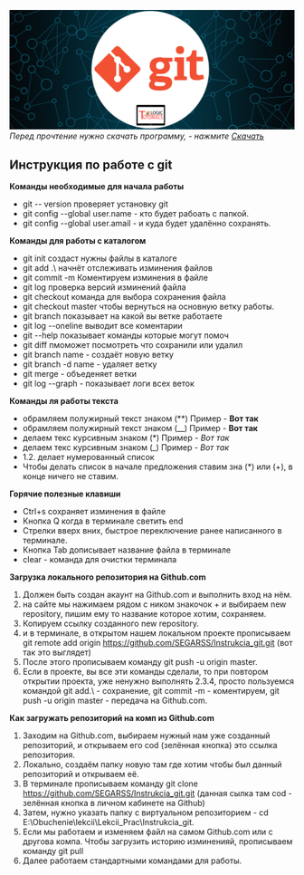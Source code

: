 ![Картинка git](git.jpg)
*Перед прочтение нужно скачать программу, - нажмите [Скачать](https://git-scm.com/download/win)*

## Инструкция по работе с git

**Команды необходимые для начала работы**
* git -- version проверяет установку git
* git config --global user.name - кто будет рабоать с папкой.
* git config --global user.amail - и куда будет удалённо сохранять.

**Команды для работы с каталогом**
* git init создаст нужны файлы в каталоге
* git add .\ начнёт отслеживать изминения файлов
* git commit -m Коментируем изминения в файле
* git log проверка версий изминений файла
* git checkout команда для выбора сохранения файла
* git checkout master чтобы вернуться на основную ветку работы.
* git branch показывает на какой вы ветке работаете
* git log --oneline выводит все коментарии
* git --help показывает команды которые могут помоч
* git diff пмоможет посмотреть что сохранили или удалил
* git branch name - создаёт новую ветку
* git branch -d name - удаляет ветку
* git merge - объеденяет ветки
* git log --graph - показывает логи всех веток

**Команды ля работы текста**
* обрамляем полужирный текст знаком (**) Пример - **Вот так**
* обрамляем полужирный текст знаком (__) Пример - __Вот так__
* делаем текс курсивным знаком (*) Пример - *Вот так*
* делаем текс курсивным знаком (_) Пример - _Вот так_
* 1.2. делает нумерованный список
* Чтобы делать список в начале предложения ставим зна (*) или (+), в конце ничего не ставим.

**Горячие полезные клавиши**
* Ctrl+s сохраняет изминения в файле
* Кнопка Q когда в терминале светить end
* Стрелки вверх вних, быстрое переключение ранее написанного в терминале.
* Кнопка Tab дописывает название файла в терминале
* clear - команда для очистки терминала

**Загрузка локального репозитория на Github.com**
1. Должен быть создан акаунт на Github.com и выполнить вход на нём.
2. на сайте мы нажимаем рядом с ником знакочок + и выбираем new repository, пишим ему то название которое хотим, сохраняем.
3. Копируем ссылку созданного new repository.
4. и в терминале, в открытом нашем локальном проекте прописываем git remote add origin https://github.com/SEGARSS/Instrukcia_git.git (вот так это выглядет)
5. После этого прописываем команду git push -u origin master.
6. Если в проекте, вы все эти команды сделали, то при повтором открытии проекта, уже ненужно выполнять 2.3.4, просто пользуемся командой git add.\ - сохранение, git commit -m - коментируем, git push -u origin master - передача на Github.com.

**Как загружать репозиторий на комп из Github.com**
1. Заходим на Github.com, выбираем нужный нам уже созданный репозиторий, и открываем его cod (зелённая кнопка) это ссылка репозитория.
2. Локально, создаём папку новую там где хотим чтобы был данный репозиторий и открываем её.
3. В терминале прописываем команду git clone https://github.com/SEGARSS/Instrukcia_git.git (данная сылка там cod - зелённая кнопка в личном кабинете на Github)
4. Затем, нужно указать папку с виртуальном репозиторием - cd E:\Obuchenie\lekcii\Lekcii_Prac\Instrukcia_git.
5. Если мы работаем и изменяем файл на самом Github.com или с другова компа. Чтобы загрузить историю изминенияй, прописываем команду git pull 
6. Далее работаем стандартными командами для работы.
